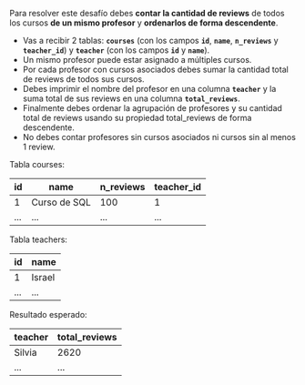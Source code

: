 Para resolver este desafío debes **contar la cantidad de reviews** de todos los cursos **de un mismo profesor** y **ordenarlos de forma descendente**.

* Vas a recibir 2 tablas: **`courses`** (con los campos **`id`**, **`name`**, **`n_reviews`** y **`teacher_id`**) y **`teacher`** (con los campos **`id`** y **`name`**).
* Un mismo profesor puede estar asignado a múltiples cursos.
* Por cada profesor con cursos asociados debes sumar la cantidad total de reviews de todos sus cursos.
* Debes imprimir el nombre del profesor en una columna **`teacher`** y la suma total de sus reviews en una columna **`total_reviews`**.
* Finalmente debes ordenar la agrupación de profesores y su cantidad total de reviews usando su propiedad total_reviews de forma descendente.
* No debes contar profesores sin cursos asociados ni cursos sin al menos 1 review.

Tabla courses:

| id | name | n_reviews | teacher_id |
| -- | ---- | --------- | ---------- |
| 1 | Curso de SQL | 100 | 1 |
| ... | ... | ... | ... |

Tabla teachers:

| id | name |
| -- | ---- |
| 1 | Israel |
| ... | ... |

Resultado esperado:

| teacher | total_reviews |
| ------- | ------------- |
| Silvia | 2620 |
| ... | ... |